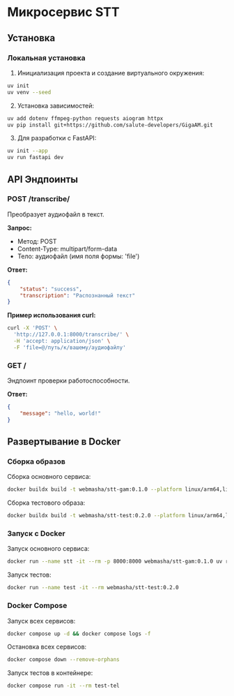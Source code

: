 # Микросервис STT

## Установка

### Локальная установка

1. Инициализация проекта и создание виртуального окружения:
```sh
uv init
uv venv --seed
```

2. Установка зависимостей:
```sh
uv add dotenv ffmpeg-python requests aiogram httpx
uv pip install git+https://github.com/salute-developers/GigaAM.git
```

3. Для разработки с FastAPI:
```sh
uv init --app
uv run fastapi dev
```

## API Эндпоинты

### POST /transcribe/
Преобразует аудиофайл в текст.

**Запрос:**
- Метод: POST
- Content-Type: multipart/form-data
- Тело: аудиофайл (имя поля формы: 'file')

**Ответ:**
```json
{
    "status": "success",
    "transcription": "Распознанный текст"
}
```

**Пример использования curl:**
```sh
curl -X 'POST' \
  'http://127.0.0.1:8000/transcribe/' \
  -H 'accept: application/json' \
  -F 'file=@/путь/к/вашему/аудиофайлу'
```

### GET /
Эндпоинт проверки работоспособности.

**Ответ:**
```json
{
    "message": "hello, world!"
}
```

## Развертывание в Docker

### Сборка образов

Сборка основного сервиса:
```sh
docker buildx build -t webmasha/stt-gam:0.1.0 --platform linux/arm64,linux/amd64 --push .
```

Сборка тестового образа:
```sh
docker buildx build -t webmasha/stt-test:0.2.0 --platform linux/arm64,linux/amd64 --push test
```

### Запуск с Docker

Запуск основного сервиса:
```sh
docker run --name stt -it --rm -p 8000:8000 webmasha/stt-gam:0.1.0 uv run fastapi dev --host 0.0.0.0
```

Запуск тестов:
```sh
docker run --name test -it --rm webmasha/stt-test:0.2.0
```

### Docker Compose

Запуск всех сервисов:
```sh
docker compose up -d && docker compose logs -f
```

Остановка всех сервисов:
```sh
docker compose down --remove-orphans
```

Запуск тестов в контейнере:
```sh
docker compose run -it --rm test-tel
```
